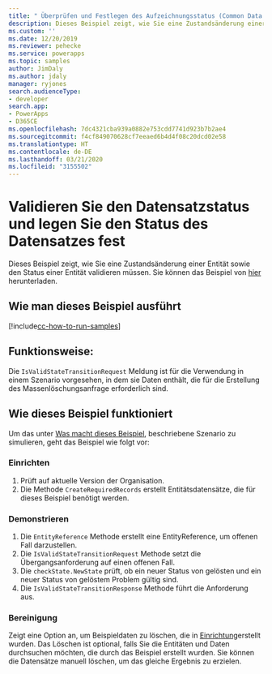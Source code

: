 ```yaml
---
title: " Überprüfen und Festlegen des Aufzeichnungsstatus (Common Data Service) | Microsoft Docs"
description: Dieses Beispiel zeigt, wie Sie eine Zustandsänderung einer Entität sowie den Status einer Entität validieren müssen.
ms.custom: ''
ms.date: 12/20/2019
ms.reviewer: pehecke
ms.service: powerapps
ms.topic: samples
author: JimDaly
ms.author: jdaly
manager: ryjones
search.audienceType:
- developer
search.app:
- PowerApps
- D365CE
ms.openlocfilehash: 7dc4321cba939a0882e753cdd7741d923b7b2ae4
ms.sourcegitcommit: f4cf849070628cf7eeaed6b4d4f08c20dcd02e58
ms.translationtype: HT
ms.contentlocale: de-DE
ms.lasthandoff: 03/21/2020
ms.locfileid: "3155502"
---
```

# <a name="validate-record-state-and-set-the-state-of-record"></a>Validieren Sie den Datensatzstatus und legen Sie den Status des Datensatzes fest

Dieses Beispiel zeigt, wie Sie eine Zustandsänderung einer Entität sowie den Status einer Entität validieren müssen. Sie können das Beispiel von [hier](https://github.com/microsoft/PowerApps-Samples/tree/master/cds/orgsvc/C%23/ValidateandExecuteSavedQuery) herunterladen.

## <a name="how-to-run-this-sample"></a>Wie man dieses Beispiel ausführt

[!include[cc-how-to-run-samples](../../includes/cc-how-to-run-samples.md)]

## <a name="what-this-sample-does"></a>Funktionsweise:

Die `IsValidStateTransitionRequest` Meldung ist für die Verwendung in einem Szenario vorgesehen, in dem sie Daten enthält, die für die Erstellung des Massenlöschungsanfrage erforderlich sind.

## <a name="how-this-sample-works"></a>Wie dieses Beispiel funktioniert

Um das unter [Was macht dieses Beispiel](#what-this-sample-does), beschriebene Szenario zu simulieren, geht das Beispiel wie folgt vor:

### <a name="setup"></a>Einrichten

1. Prüft auf aktuelle Version der Organisation.
2. Die Methode `CreateRequiredRecords` erstellt Entitätsdatensätze, die für dieses Beispiel benötigt werden.

### <a name="demonstrate"></a>Demonstrieren

1. Die `EntityReference` Methode erstellt eine EntityReference, um offenen Fall darzustellen. 
2. Die `IsValidStateTransitionRequest` Methode setzt die Übergangsanforderung auf einen offenen Fall.
3. Die `checkState.NewState` prüft, ob ein neuer Status von gelösten und ein neuer Status von gelöstem Problem gültig sind.
4. Die `IsValidStateTransitionResponse` Methode führt die Anforderung aus.

### <a name="clean-up"></a>Bereinigung

Zeigt eine Option an, um Beispieldaten zu löschen, die in [Einrichtung](#setup)erstellt wurden. Das Löschen ist optional, falls Sie die Entitäten und Daten durchsuchen möchten, die durch das Beispiel erstellt wurden. Sie können die Datensätze manuell löschen, um das gleiche Ergebnis zu erzielen.

